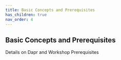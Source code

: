 ```yaml
---
title: Basic Concepts and Prerequisites
has_children: true
nav_order: 4
---
```


## Basic Concepts and Prerequisites

Details on Dapr and Workshop Prerequisites
